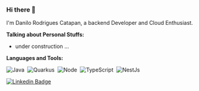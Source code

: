 ### Hi there 👋

I'm Danilo Rodrigues Catapan, a backend Developer and Cloud Enthusiast.

**Talking about Personal Stuffs:**

- under construction ...

**Languages and Tools:**

![Java](https://img.shields.io/badge/-Java-ff2d20?style=flat&logoColor=fff&logo=java)&nbsp;
![Quarkus](https://img.shields.io/badge/-Quarkus-ff2d20?style=flat&logoColor=fff&logo=quarkus)&nbsp;
![Node](https://img.shields.io/badge/-Node.js-5B9856?style=flat&logoColor=fff&logo=node.js)&nbsp;
![TypeScript](https://img.shields.io/badge/-TypeScript-007ACC?style=flat&logoColor=fff&logo=typescript)&nbsp;
![NestJs](https://img.shields.io/badge/-Nest.js-ea2845?style=flat&logoColor=fff&logo=nestjs)&nbsp;

[![Linkedin Badge](https://img.shields.io/badge/-LinkedIn-blue?style=flat&logo=Linkedin&logoColor=white&link=https://www.linkedin.com/in/catapandanilo)](https://www.linkedin.com/in/catapandanilo/)
